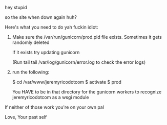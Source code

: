 hey stupid

so the site when down again huh?

Here's what you need to do yah fuckin idiot:

1. Make sure the /var/run/gunicorn/prod.pid file exists. Sometimes it gets randomly deleted

   If it exists try updating gunicorn

   (Run tail tail /var/log/gunicorn/error.log to check the error logs)

2. run the following:

   $ cd /var/www/jeremyricodotcom
   $ activate
   $ prod


   You HAVE to be in that directory for the gunicorn workers to recognize jeremyricodotcom as a wsgi module

If neither of those work you're on your own pal

Love,
Your past self